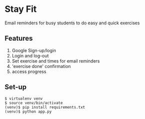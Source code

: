 # Stay Fit
Email reminders for busy students to do easy and quick exercises

## Features
1. Google Sign-up/login
2. Login and log-out
3. Set exercise and times for email reminders
4. 'exercise done' confirmation
5. access progress

## Set-up
```
$ virtualenv venv
$ source venv/bin/activate
(venv)$ pip install requirements.txt
(venv)$ python app.py
```